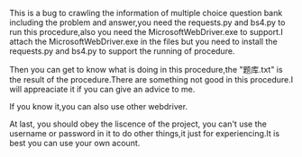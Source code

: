This is a bug to crawling the information of multiple choice question bank including the problem and answer,you need the requests.py and bs4.py to run this procedure,also you need the MicrosoftWebDriver.exe to support.I attach the MicrosoftWebDriver.exe in the files but you need to install the requests.py and bs4.py to support the running of procedure.

Then you can get to know what is doing in this procedure,the "题库.txt" is the result of the procedure.There are something not good in this procedure.I will appreaciate it if you can give an advice to me.

If you know it,you can also use other webdriver.

At last, you should obey the liscence of the project, you can't use the username or password in it to do other things,it just for experiencing.It is best you can use your own acount.
